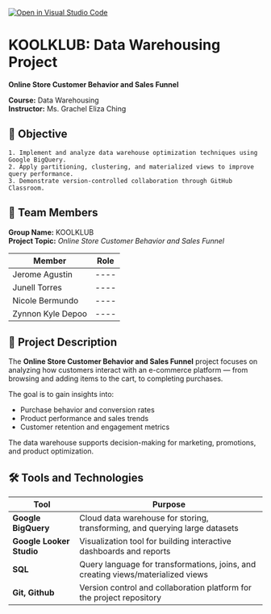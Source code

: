 [![Open in Visual Studio Code](https://classroom.github.com/assets/open-in-vscode-2e0aaae1b6195c2367325f4f02e2d04e9abb55f0b24a779b69b11b9e10269abc.svg)](https://classroom.github.com/online_ide?assignment_repo_id=21090508&assignment_repo_type=AssignmentRepo)

# KOOLKLUB: Data Warehousing Project
**Online Store Customer Behavior and Sales Funnel**


**Course:** Data Warehousing  
**Instructor:** Ms. Grachel Eliza Ching

## 🎯 Objective

    1. Implement and analyze data warehouse optimization techniques using Google BigQuery.  
    2. Apply partitioning, clustering, and materialized views to improve query performance.  
    3. Demonstrate version-controlled collaboration through GitHub Classroom.

## 👥 Team Members

**Group Name:** KOOLKLUB  
**Project Topic:** *Online Store Customer Behavior and Sales Funnel*  

|      Member       | Role |
|-------------------|------|
| Jerome Agustin    | ---- |
| Junell Torres     | ---- |
| Nicole Bermundo   | ---- |
| Zynnon Kyle Depoo | ---- |

## 🧩 Project Description

The **Online Store Customer Behavior and Sales Funnel** project focuses on analyzing how customers interact with an e-commerce platform — from browsing and adding items to the cart, to completing purchases.  

The goal is to gain insights into:
- Purchase behavior and conversion rates  
- Product performance and sales trends  
- Customer retention and engagement metrics  

The data warehouse supports decision-making for marketing, promotions, and product optimization.

## 🛠️ Tools and Technologies

| Tool | Purpose |
|------|----------|
| **Google BigQuery** | Cloud data warehouse for storing, transforming, and querying large datasets |
| **Google Looker Studio** | Visualization tool for building interactive dashboards and reports |
| **SQL** | Query language for transformations, joins, and creating views/materialized views |
| **Git, Github** | Version control and collaboration platform for the project repository 
